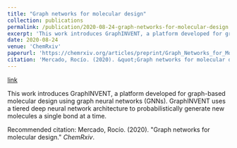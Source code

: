 ```yaml
---
title: "Graph networks for molecular design"
collection: publications
permalink: /publication/2020-08-24-graph-networks-for-molecular-design
excerpt: 'This work introduces GraphINVENT, a platform developed for graph-based molecular design using graph neural networks (GNNs). GraphINVENT uses a tiered deep neural network architecture to probabilistically generate new molecules a single bond at a time.'
date: 2020-08-24
venue: 'ChemRxiv'
paperurl: 'https://chemrxiv.org/articles/preprint/Graph_Networks_for_Molecular_Design/12843137'
citation: 'Mercado, Rocío. (2020). &quot;Graph networks for molecular design.&quot; <i>ChemRxiv</i>. '
---
```


<a href='https://chemrxiv.org/articles/preprint/Graph_Networks_for_Molecular_Design/12843137'>link</a>

This work introduces GraphINVENT, a platform developed for graph-based molecular design using graph neural networks (GNNs). GraphINVENT uses a tiered deep neural network architecture to probabilistically generate new molecules a single bond at a time.

Recommended citation: Mercado, Rocío. (2020). "Graph networks for molecular design." <i>ChemRxiv</i>. 